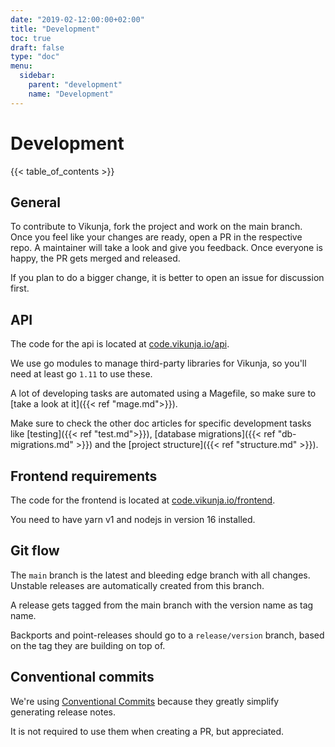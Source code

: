 ```yaml
---
date: "2019-02-12:00:00+02:00"
title: "Development"
toc: true
draft: false
type: "doc"
menu:
  sidebar:
    parent: "development"
    name: "Development"
---
```


# Development

{{< table_of_contents >}}

## General

To contribute to Vikunja, fork the project and work on the main branch.
Once you feel like your changes are ready, open a PR in the respective repo.
A maintainer will take a look and give you feedback. Once everyone is happy, the PR gets merged and released.

If you plan to do a bigger change, it is better to open an issue for discussion first.

## API

The code for the api is located at [code.vikunja.io/api](https://code.vikunja.io/api).

We use go modules to manage third-party libraries for Vikunja, so you'll need at least go `1.11` to use these.

A lot of developing tasks are automated using a Magefile, so make sure to [take a look at it]({{< ref "mage.md">}}).

Make sure to check the other doc articles for specific development tasks like [testing]({{< ref "test.md">}}),
[database migrations]({{< ref "db-migrations.md" >}}) and the [project structure]({{< ref "structure.md" >}}).

## Frontend requirements

The code for the frontend is located at [code.vikunja.io/frontend](https://code.vikunja.io/frontend).

You need to have yarn v1 and nodejs in version 16 installed.

## Git flow

The `main` branch is the latest and bleeding edge branch with all changes. Unstable releases are automatically 
created from this branch.

A release gets tagged from the main branch with the version name as tag name.

Backports and point-releases should go to a `release/version` branch, based on the tag they are building on top of.

## Conventional commits

We're using [Conventional Commits](https://www.conventionalcommits.org/en/v1.0.0/) because they greatly simplify 
generating release notes.

It is not required to use them when creating a PR, but appreciated.
